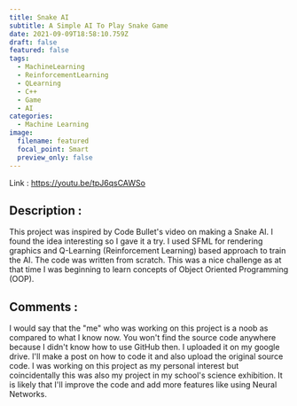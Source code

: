 ```yaml
---
title: Snake AI
subtitle: A Simple AI To Play Snake Game
date: 2021-09-09T18:58:10.759Z
draft: false
featured: false
tags:
  - MachineLearning
  - ReinforcementLearning
  - QLearning
  - C++
  - Game
  - AI
categories:
  - Machine Learning
image:
  filename: featured
  focal_point: Smart
  preview_only: false
---
```


Link : <https://youtu.be/tpJ6qsCAWSo>

## Description :

This project was inspired by Code Bullet's video on making a Snake AI. I found the idea interesting so I gave it a try. I used SFML for rendering graphics and Q-Learning (Reinforcement Learning) based approach to train the AI. The code was written from scratch. This was a nice challenge as at that time I was beginning to learn concepts of Object Oriented Programming (OOP).

## Comments :

I would say that the "me" who was working on this project is a noob as compared to what I know now. You won't find the source code anywhere because I didn't know how to use GitHub then. I uploaded it on my google drive. I'll make a post on how to code it and also upload the original source code. I was working on this project as my personal interest but coincidentally this was also my project in my school's science exhibition.
It is likely that I'll improve the code and add more features like using Neural Networks.